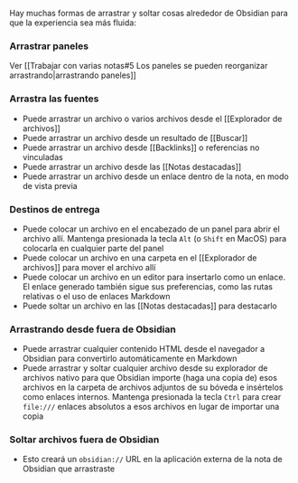 Hay muchas formas de arrastrar y soltar cosas alrededor de Obsidian para que la experiencia sea más fluida:

### Arrastrar paneles

Ver [[Trabajar con varias notas#5 Los paneles se pueden reorganizar arrastrando|arrastrando paneles]]

### Arrastra las fuentes

- Puede arrastrar un archivo o varios archivos desde el [[Explorador de archivos]]
- Puede arrastrar un archivo desde un resultado de [[Buscar]]
- Puede arrastrar un archivo desde [[Backlinks]] o referencias no vinculadas
- Puede arrastrar un archivo desde las [[Notas destacadas]]
- Puede arrastrar un archivo desde un enlace dentro de la nota, en modo de vista previa

### Destinos de entrega

- Puede colocar un archivo en el encabezado de un panel para abrir el archivo allí. Mantenga presionada la tecla `Alt` (o `Shift` en MacOS) para colocarla en cualquier parte del panel
- Puede colocar un archivo en una carpeta en el [[Explorador de archivos]] para mover el archivo allí
- Puede colocar un archivo en un editor para insertarlo como un enlace. El enlace generado también sigue sus preferencias, como las rutas relativas o el uso de enlaces Markdown
- Puede soltar un archivo en las [[Notas destacadas]] para destacarlo

### Arrastrando desde fuera de Obsidian

- Puede arrastrar cualquier contenido HTML desde el navegador a Obsidian para convertirlo automáticamente en Markdown
- Puede arrastrar y soltar cualquier archivo desde su explorador de archivos nativo para que Obsidian importe (haga una copia de) esos archivos en la carpeta de archivos adjuntos de su bóveda e insértelos como enlaces internos. Mantenga presionada la tecla `Ctrl` para crear `file:///` enlaces absolutos a esos archivos en lugar de importar una copia

### Soltar archivos fuera de Obsidian

- Esto creará un `obsidian://` URL en la aplicación externa de la nota de Obsidian que arrastraste